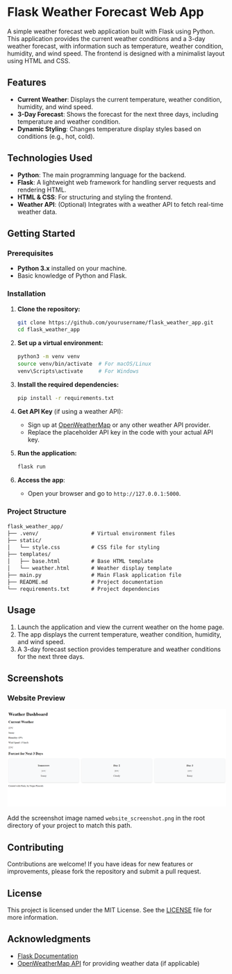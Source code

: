 
# Flask Weather Forecast Web App

A simple weather forecast web application built with Flask using Python. This application provides the current weather conditions and a 3-day weather forecast, with information such as temperature, weather condition, humidity, and wind speed. The frontend is designed with a minimalist layout using HTML and CSS.

## Features

- **Current Weather**: Displays the current temperature, weather condition, humidity, and wind speed.
- **3-Day Forecast**: Shows the forecast for the next three days, including temperature and weather condition.
- **Dynamic Styling**: Changes temperature display styles based on conditions (e.g., hot, cold).

## Technologies Used

- **Python**: The main programming language for the backend.
- **Flask**: A lightweight web framework for handling server requests and rendering HTML.
- **HTML & CSS**: For structuring and styling the frontend.
- **Weather API**: (Optional) Integrates with a weather API to fetch real-time weather data.

## Getting Started

### Prerequisites

- **Python 3.x** installed on your machine.
- Basic knowledge of Python and Flask.

### Installation

1. **Clone the repository:**
   ```bash
   git clone https://github.com/yourusername/flask_weather_app.git
   cd flask_weather_app
   ```

2. **Set up a virtual environment:**
   ```bash
   python3 -m venv venv
   source venv/bin/activate  # For macOS/Linux
   venv\Scripts\activate     # For Windows
   ```

3. **Install the required dependencies:**
   ```bash
   pip install -r requirements.txt
   ```

4. **Get API Key** (if using a weather API):
   - Sign up at [OpenWeatherMap](https://openweathermap.org/) or any other weather API provider.
   - Replace the placeholder API key in the code with your actual API key.

5. **Run the application:**
   ```bash
   flask run
   ```

6. **Access the app**:
   - Open your browser and go to `http://127.0.0.1:5000`.

### Project Structure

```plaintext
flask_weather_app/
├── .venv/                 # Virtual environment files
├── static/
│   └── style.css          # CSS file for styling
├── templates/
│   ├── base.html          # Base HTML template
│   └── weather.html       # Weather display template
├── main.py                # Main Flask application file
├── README.md              # Project documentation
└── requirements.txt       # Project dependencies
```

## Usage

1. Launch the application and view the current weather on the home page.
2. The app displays the current temperature, weather condition, humidity, and wind speed.
3. A 3-day forecast section provides temperature and weather conditions for the next three days.

## Screenshots

### Website Preview
![Website Preview](website_screenshot.png)

Add the screenshot image named `website_screenshot.png` in the root directory of your project to match this path.

## Contributing

Contributions are welcome! If you have ideas for new features or improvements, please fork the repository and submit a pull request.

## License

This project is licensed under the MIT License. See the [LICENSE](LICENSE) file for more information.

## Acknowledgments

- [Flask Documentation](https://flask.palletsprojects.com/)
- [OpenWeatherMap API](https://openweathermap.org/) for providing weather data (if applicable)
```

